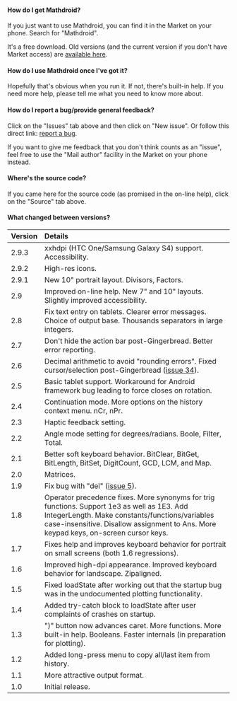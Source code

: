 #### How do I get Mathdroid? ####
If you just want to use Mathdroid, you can find it in the Market on your phone. Search for "Mathdroid".

It's a free download. Old versions (and the current version if you don't have Market access) are [available here](http://code.google.com/p/enh/downloads/list).

#### How do I use Mathdroid once I've got it? ####
Hopefully that's obvious when you run it. If not, there's built-in help. If you need more help, please tell me what you need to know more about.

#### How do I report a bug/provide general feedback? ####
Click on the "Issues" tab above and then click on "New issue". Or follow this direct link: [report a bug](http://code.google.com/p/enh/issues/entry).

If you want to give me feedback that you don't think counts as an "issue", feel free to use the "Mail author" facility in the Market on your phone instead.

#### Where's the source code? ####
If you came here for the source code (as promised in the on-line help), click on the "Source" tab above.

#### What changed between versions? ####

| **Version** | **Details** |
|:------------|:------------|
| 2.9.3 | xxhdpi (HTC One/Samsung Galaxy S4) support. Accessibility. |
| 2.9.2 | High-res icons. |
| 2.9.1 | New 10" portrait layout. Divisors, Factors. |
| 2.9 | Improved on-line help. New 7" and 10" layouts. Slightly improved accessibility. |
| 2.8 | Fix text entry on tablets. Clearer error messages. Choice of output base. Thousands separators in large integers. |
| 2.7 | Don't hide the action bar post-Gingerbread. Better error reporting. |
| 2.6 | Decimal arithmetic to avoid "rounding errors". Fixed cursor/selection post-Gingerbread ([issue 34](https://code.google.com/p/enh/issues/detail?id=34)). |
| 2.5 | Basic tablet support. Workaround for Android framework bug leading to force closes on rotation. |
| 2.4 | Continuation mode. More options on the history context menu. nCr, nPr. |
| 2.3 | Haptic feedback setting. |
| 2.2 | Angle mode setting for degrees/radians. Boole, Filter, Total. |
| 2.1 | Better soft keyboard behavior. BitClear, BitGet, BitLength, BitSet, DigitCount, GCD, LCM, and Map. |
| 2.0 | Matrices. |
| 1.9 | Fix bug with "del" ([issue 5](https://code.google.com/p/enh/issues/detail?id=5)). |
| 1.8 | Operator precedence fixes. More synonyms for trig functions. Support 1e3 as well as 1E3. Add IntegerLength. Make constants/functions/variables case-insensitive. Disallow assignment to Ans. More keypad keys, on-screen cursor keys. |
| 1.7 | Fixes help and improves keyboard behavior for portrait on small screens (both 1.6 regressions). |
| 1.6 | Improved high-dpi appearance. Improved keyboard behavior for landscape. Zipaligned. |
| 1.5 | Fixed loadState after working out that the startup bug was in the undocumented plotting functionality. |
| 1.4 | Added try-catch block to loadState after user complaints of crashes on startup. |
| 1.3 | ")" button now advances caret. More functions. More built-in help. Booleans. Faster internals (in preparation for plotting). |
| 1.2 | Added long-press menu to copy all/last item from history. |
| 1.1 | More attractive output format. |
| 1.0 | Initial release. |